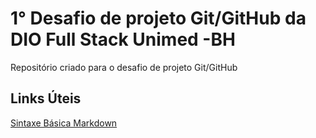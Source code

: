 # 1° Desafio de projeto Git/GitHub da DIO Full Stack Unimed -BH
Repositório criado para o desafio de projeto Git/GitHub 
## Links Úteis
[Sintaxe Básica Markdown](https://www.markdownguide.org/basic-syntax/) 
